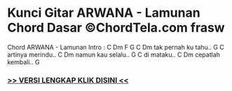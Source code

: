 
 # Kunci Gitar ARWANA - Lamunan Chord Dasar ©ChordTela.com frasw


Chord ARWANA - Lamunan Intro : C Dm F G C Dm tak pernah ku tahu.. G C artinya merindu.. C Dm namun kau selalu.. G C di mataku.. C Dm cepatlah kembali.. G

###  <a href="https://shortlighzx.web.app?sq=Kunci Gitar ARWANA - Lamunan Chord Dasar ©ChordTela.com"> >> VERSI LENGKAP KLIK DISINI << </a>
